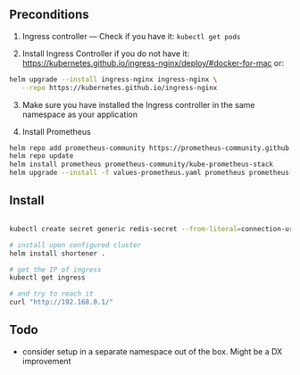 ## Preconditions

1. Ingress controller — Check if you have it: `kubectl get pods`

2. Install Ingress Controller if you do not have it: https://kubernetes.github.io/ingress-nginx/deploy/#docker-for-mac or: 

```sh
helm upgrade --install ingress-nginx ingress-nginx \
   --repo https://kubernetes.github.io/ingress-nginx 
```
3. Make sure you have installed the Ingress controller in the same namespace as your application

4. Install Prometheus
```sh
helm repo add prometheus-community https://prometheus-community.github.io/helm-charts
helm repo update
helm install prometheus prometheus-community/kube-prometheus-stack
helm upgrade --install -f values-prometheus.yaml prometheus prometheus-community/kube-prometheus-stack
```

## Install

```sh

kubectl create secret generic redis-secret --from-literal=connection-url='redis://localhost:6379'

# install upon configured cluster
helm install shortener .

# get the IP of ingress 
kubectl get ingress

# and try to reach it
curl "http://192.168.0.1/"
```

## Todo

- consider setup in a separate namespace out of the box. Might be a DX improvement
